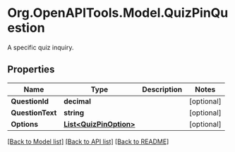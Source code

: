 # Org.OpenAPITools.Model.QuizPinQuestion
A specific quiz inquiry.

## Properties

Name | Type | Description | Notes
------------ | ------------- | ------------- | -------------
**QuestionId** | **decimal** |  | [optional] 
**QuestionText** | **string** |  | [optional] 
**Options** | [**List&lt;QuizPinOption&gt;**](QuizPinOption.md) |  | [optional] 

[[Back to Model list]](../README.md#documentation-for-models) [[Back to API list]](../README.md#documentation-for-api-endpoints) [[Back to README]](../README.md)

